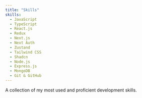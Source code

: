 ```yaml
---
title: "Skills"
skills:
  - JavaScript
  - TypeScript
  - React.js
  - Redux
  - Next.js
  - Next Auth
  - Zustand
  - Tailwind CSS
  - Shadcn
  - Node.js
  - Express.js
  - MongoDB
  - Git & GitHub
---
```


A collection of my most used and proficient development skills.
